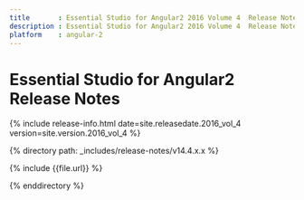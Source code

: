 ```yaml
---
title 		: Essential Studio for Angular2 2016 Volume 4  Release Notes
description : Essential Studio for Angular2 2016 Volume 4  Release Notes
platform 	: angular-2
---
```


# Essential Studio for Angular2 Release Notes

{% include release-info.html date=site.releasedate.2016_vol_4 version=site.version.2016_vol_4 %} 

{% directory path: _includes/release-notes/v14.4.x.x %}

{% include {{file.url}} %}

{% enddirectory %}